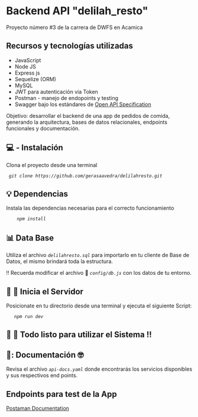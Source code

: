 
# Backend API "delilah_resto" 
Proyecto número #3 de la carrera de DWFS en Acamica


## Recursos y tecnologías utilizadas

* JavaScript
* Node JS
* Express js
* Sequelize (ORM)
* MySQL 
* JWT para autenticación via Token
* Postman - manejo de endopoints y testing
* Swagger bajo los estándares de [Open API Specification](https://swagger.io/specification/)

Objetivo: desarrollar el backend de una app de pedidos de comida, generando la arquitectura, bases de datos relacionales, endpoints funcionales y documentación.


## :computer: - Instalación
Clona el proyecto desde una terminal

*` git clone https://github.com/gerasaavedra/delilahresto.git`*



## :bulb: Dependencias
Instala las dependencias necesarias para el correcto funcionamiento

*`     npm install    `*



## :bar_chart: Data Base
Utiliza el archivo *`delilahresto.sql`* para importarlo en tu cliente de Base de Datos,  el mismo
brindará toda la estructura.

:bangbang: Recuerda modificar el archivo :open_file_folder: *`config/db.js`* con los datos de tu entorno.



## :rocket: :rocket: Inicia el Servidor
Posicionate en tu directorio desde una terminal y ejecuta el siguiente Script:

*`    npm run dev    `*



## :checkered_flag: :checkered_flag: Todo listo para utilizar el Sistema :bangbang:



## :open_book:: Documentación  :nerd_face:
Revisa el archivo *`api-docs.yaml`*  donde encontrarás los servicios disponibles y
sus respectivos end points.

## Endpoints para test de la App

[Postaman Documentation](https://documenter.getpostman.com/view/13894455/Tz5jfg2p)
